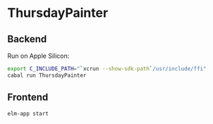 # ThursdayPainter

## Backend

Run on Apple Silicon:

```bash
export C_INCLUDE_PATH="`xcrun --show-sdk-path`/usr/include/ffi"
cabal run ThursdayPainter
```

## Frontend

```bash
elm-app start
```
